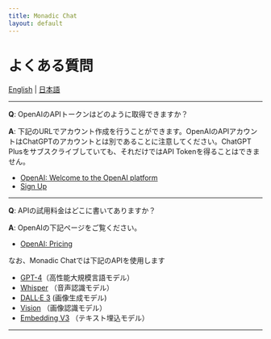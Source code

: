 ```yaml
---
title: Monadic Chat
layout: default
---
```


# よくある質問

[English](/monadic-chat/faq) |
[日本語](/monadic-chat/faq_ja)

---

**Q**: OpenAIのAPIトークンはどのように取得できますか？

**A**: 下記のURLでアカウント作成を行うことができます。OpenAIのAPIアカウントはChatGPTのアカウントとは別であることに注意してください。ChatGPT Plusをサブスクライブしていても、それだけではAPI Tokenを得ることはできません。

- [OpenAI: Welcome to the OpenAI platform](https://platform.openai.com)
- [Sign Up](https://platform.openai.com/signup)

---

**Q**: APIの試用料金はどこに書いてありますか？

**A**: OpenAIの下記ページをご覧ください。

- [OpenAI: Pricing](https://openai.com/pricing#language-models)

なお、Monadic Chatでは下記のAPIを使用します

- [GPT-4](https://platform.openai.com/docs/models/gpt-4)（高性能大規模言語モデル）
- [Whisper](https://platform.openai.com/docs/models/whisper) （音声認識モデル）
- [DALL·E 3](https://platform.openai.com/docs/models/dall-e) (画像生成モデル)
- [Vision](https://platform.openai.com/docs/guides/vision) （画像認識モデル）
- [Embedding V3](https://platform.openai.com/docs/models/embeddings) （テキスト埋込モデル）

<script src="https://cdn.jsdelivr.net/npm/jquery@3.5.0/dist/jquery.min.js"></script>
<script src="https://cdn.jsdelivr.net/npm/lightbox2@2.11.3/src/js/lightbox.js"></script>

---

<script>
  function copyToClipBoard(id){
    var copyText =  document.getElementById(id).innerText;
    document.addEventListener('copy', function(e) {
        e.clipboardData.setData('text/plain', copyText);
        e.preventDefault();
      }, true);
    document.execCommand('copy');
    alert('copied');
  }
</script>
